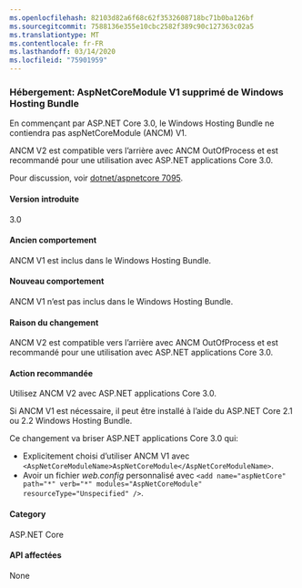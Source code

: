 ```yaml
---
ms.openlocfilehash: 82103d82a6f68c62f3532608718bc71b0ba126bf
ms.sourcegitcommit: 7588136e355e10cbc2582f389c90c127363c02a5
ms.translationtype: MT
ms.contentlocale: fr-FR
ms.lasthandoff: 03/14/2020
ms.locfileid: "75901959"
---
```

### <a name="hosting-aspnetcoremodule-v1-removed-from-windows-hosting-bundle"></a>Hébergement: AspNetCoreModule V1 supprimé de Windows Hosting Bundle

En commençant par ASP.NET Core 3.0, le Windows Hosting Bundle ne contiendra pas aspNetCoreModule (ANCM) V1.

ANCM V2 est compatible vers l’arrière avec ANCM OutOfProcess et est recommandé pour une utilisation avec ASP.NET applications Core 3.0.

Pour discussion, voir [dotnet/aspnetcore 7095](https://github.com/dotnet/aspnetcore/issues/7095).

#### <a name="version-introduced"></a>Version introduite

3.0

#### <a name="old-behavior"></a>Ancien comportement

ANCM V1 est inclus dans le Windows Hosting Bundle.

#### <a name="new-behavior"></a>Nouveau comportement

ANCM V1 n’est pas inclus dans le Windows Hosting Bundle.

#### <a name="reason-for-change"></a>Raison du changement

ANCM V2 est compatible vers l’arrière avec ANCM OutOfProcess et est recommandé pour une utilisation avec ASP.NET applications Core 3.0.

#### <a name="recommended-action"></a>Action recommandée

Utilisez ANCM V2 avec ASP.NET applications Core 3.0.

Si ANCM V1 est nécessaire, il peut être installé à l’aide du ASP.NET Core 2.1 ou 2.2 Windows Hosting Bundle.

Ce changement va briser ASP.NET applications Core 3.0 qui:

- Explicitement choisi d’utiliser ANCM V1 avec `<AspNetCoreModuleName>AspNetCoreModule</AspNetCoreModuleName>`.
- Avoir un fichier *web.config* personnalisé avec `<add name="aspNetCore" path="*" verb="*" modules="AspNetCoreModule" resourceType="Unspecified" />`.

#### <a name="category"></a>Category

ASP.NET Core

#### <a name="affected-apis"></a>API affectées

None

<!-- 

#### Affected APIs

Not detectable via API analysis

-->
